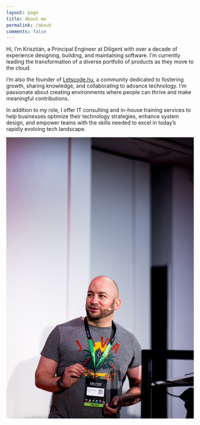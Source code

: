 ```yaml
---
layout: page
title: About me
permalink: /about
comments: false
---
```


<div class="row justify-content-between">
<div class="col-md-8">

<p>Hi, I’m Krisztián, a Principal Engineer at Diligent with over a decade of experience designing, building, and maintaining software. I’m currently leading the transformation of a diverse portfolio of products as they move to the cloud.</p>
<p>
I’m also the founder of <a href="https://letscode.hu">Letscode.hu</a>, a community dedicated to fostering growth, sharing knowledge, and collaborating to advance technology. I’m passionate about creating environments where people can thrive and make meaningful contributions.</p>

<p>In addition to my role, I offer IT consulting and in-house training services to help businesses optimize their technology strategies, enhance system design, and empower teams with the skills needed to excel in today’s rapidly evolving tech landscape.</p>
</div>
<div class="col-md-4">
    <img src="/assets/images/conftalk.jpeg" >
</div>
</div>
